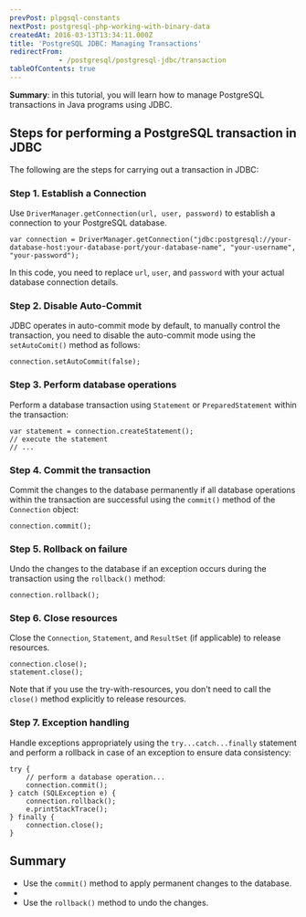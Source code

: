 ```yaml
---
prevPost: plpgsql-constants
nextPost: postgresql-php-working-with-binary-data
createdAt: 2016-03-13T13:34:11.000Z
title: 'PostgreSQL JDBC: Managing Transactions'
redirectFrom: 
            - /postgresql/postgresql-jdbc/transaction
tableOfContents: true
---
```



**Summary**: in this tutorial, you will learn how to manage PostgreSQL transactions in Java programs using JDBC.

## Steps for performing a PostgreSQL transaction in JDBC

The following are the steps for carrying out a transaction in JDBC:

### Step 1. Establish a Connection

Use `DriverManager.getConnection(url, user, password)` to establish a connection to your PostgreSQL database.

```
var connection = DriverManager.getConnection("jdbc:postgresql://your-database-host:your-database-port/your-database-name", "your-username", "your-password");
```

In this code, you need to replace `url`, `user`, and `password` with your actual database connection details.

### Step 2. Disable Auto-Commit

JDBC operates in auto-commit mode by default, to manually control the transaction, you need to disable the auto-commit mode using the `setAutoComit()` method as follows:

```
connection.setAutoCommit(false);
```

### Step 3. Perform database operations

Perform a database transaction using `Statement` or `PreparedStatement` within the transaction:

```
var statement = connection.createStatement();
// execute the statement
// ...
```

### Step 4. Commit the transaction

Commit the changes to the database permanently if all database operations within the transaction are successful using the `commit()` method of the `Connection` object:

```
connection.commit();
```

### Step 5. Rollback on failure

Undo the changes to the database if an exception occurs during the transaction using the `rollback()` method:

```
connection.rollback();
```

### Step 6. Close resources

Close the `Connection`, `Statement`, and `ResultSet` (if applicable) to release resources.

```
connection.close();
statement.close();
```

Note that if you use the try-with-resources, you don't need to call the `close()` method explicitly to release resources.

### Step 7. Exception handling

Handle exceptions appropriately using the `try...catch...finally` statement and perform a rollback in case of an exception to ensure data consistency:

```
try {
    // perform a database operation...
    connection.commit();
} catch (SQLException e) {
    connection.rollback();
    e.printStackTrace();
} finally {
    connection.close();
}
```

## Summary

- Use the `commit()` method to apply permanent changes to the database.
-
- Use the `rollback()` method to undo the changes.
